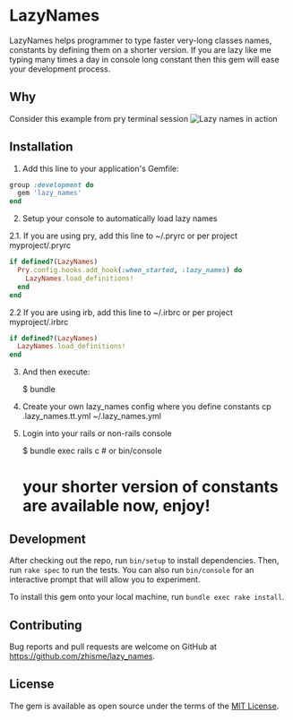 # LazyNames

LazyNames helps programmer to type faster very-long classes names, constants by defining them on a shorter version. If you are lazy like me typing many times a day in console long constant then this gem will ease your development process.

## Why

Consider this example from pry terminal session
![Lazy names in action](https://monosnap.com/image/kBCESY7wtH2BRtRp7Ka07dbUGVhr7o)

## Installation

1. Add this line to your application's Gemfile:

```ruby
group :development do
  gem 'lazy_names'
end
```

2. Setup your console to automatically load lazy names

2.1. If you are using pry, add this line to ~/.pryrc or per project myproject/.pryrc

```ruby
if defined?(LazyNames)
  Pry.config.hooks.add_hook(:when_started, :lazy_names) do
    LazyNames.load_definitions!
  end
end
```

2.2 If you are using irb, add this line to ~/.irbrc or per project myproject/.irbrc

```ruby
if defined?(LazyNames)
  LazyNames.load_definitions!
end
```

3. And then execute:

    $ bundle

4. Create your own lazy_names config where you define constants
    cp .lazy_names.tt.yml ~/.lazy_names.yml

5. Login into your rails or non-rails console

    $ bundle exec rails c # or bin/console
    # your shorter version of constants are available now, enjoy!

## Development

After checking out the repo, run `bin/setup` to install dependencies. Then, run `rake spec` to run the tests. You can also run `bin/console` for an interactive prompt that will allow you to experiment.

To install this gem onto your local machine, run `bundle exec rake install`.

## Contributing

Bug reports and pull requests are welcome on GitHub at https://github.com/zhisme/lazy_names.

## License

The gem is available as open source under the terms of the [MIT License](https://opensource.org/licenses/MIT).
